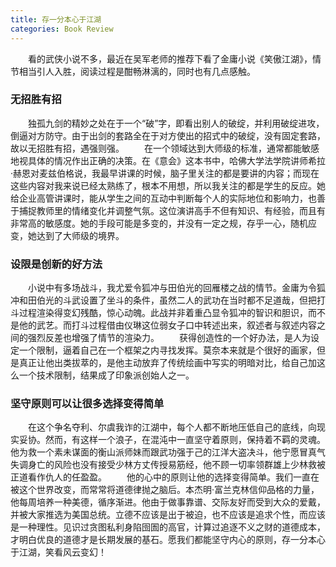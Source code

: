 ```yaml
---
title: 存一分本心于江湖
categories: Book Review
---
```

　　看的武侠小说不多，最近在吴军老师的推荐下看了金庸小说《笑傲江湖》，情节相当引人入胜，阅读过程是酣畅淋漓的，同时也有几点感触。

### 无招胜有招
　　独孤九剑的精妙之处在于一个“破”字，即看出别人的破绽，并利用破绽进攻，倒逼对方防守。由于出剑的套路全在于对方使出的招式中的破绽，没有固定套路，故以无招胜有招，遇强则强。
　　在一个领域达到大师级的标准，通常都能敏感地视具体的情况作出正确的决策。在《意会》这本书中，哈佛大学法学院讲师希拉·赫恩对麦兹伯格说，我最早讲课的时候，脑子里关注的都是要讲的内容；而现在这些内容对我来说已经太熟练了，根本不用想，所以我关注的都是学生的反应。她给企业高管讲课时，能从学生之间的互动中判断每个人的实际地位和影响力，也善于捕捉教师里的情绪变化并调整气氛。这位演讲高手不但有知识、有经验，而且有非常高的敏感度。她的手段可能是多变的，并没有一定之规，存乎一心，随机应变，她达到了大师级的境界。

### 设限是创新的好方法
　　小说中有多场战斗，我尤爱令狐冲与田伯光的回雁楼之战的情节。金庸为令狐冲和田伯光的斗武设置了坐斗的条件，虽然二人的武功在当时都不足道哉，但把打斗过程渲染得变幻残酷，惊心动魄。此战并非着重凸显令狐冲的智识和胆识，而不是他的武艺。而打斗过程借由仪琳这位弱女子口中转述出来，叙述者与叙述内容之间的强烈反差也增强了情节的渲染力。
　　获得创造性的一个好办法，是人为设定一个限制，逼着自己在一个框架之内寻找发挥。莫奈本来就是个很好的画家，但是真正让他出类拔萃的，是他主动放弃了传统绘画中写实的明暗对比，给自己加这么一个技术限制，结果成了印象派创始人之一。

### 坚守原则可以让很多选择变得简单
　　在这个争名夺利、尔虞我诈的江湖中，每个人都不断地压低自己的底线，向现实妥协。然而，有这样一个浪子，在混沌中一直坚守着原则，保持着不羁的灵魂。他为救一个素未谋面的衡山派师妹而跟武功强于己的江洋大盗决斗，他宁愿冒真气失调身亡的风险也没有接受少林方丈传授易筋经，他不顾一切率领群雄上少林救被正道看作仇人的任盈盈。
　　他的心中的原则让他的选择变得简单。我们一直在被这个世界改变，而常常将道德律抛之脑后。本杰明·富兰克林信仰品格的力量，他每周培养一种美德，循序渐进。他由于做事靠谱、交际友好而受到大众的爱戴，并被大家推选为美国总统。立德不应该是出于被迫，也不应该是追求个性，而应该是一种理性。见识过贪图私利身陷囹圄的高官，计算过追逐不义之财的道德成本，才明白优良的道德才是长期发展的基石。愿我们都能坚守内心的原则，存一分本心于江湖，笑看风云变幻！



